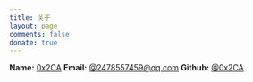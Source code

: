 ```yaml
---
title: 关于
layout: page
comments: false
donate: true
---
```


**Name:**  [0x2CA](https://0x2ca.github.io)
**Email:** [@2478557459@qq.com](2478557459@qq.com)
**Github:** [@0x2CA](https://github.com/0x2CA)



